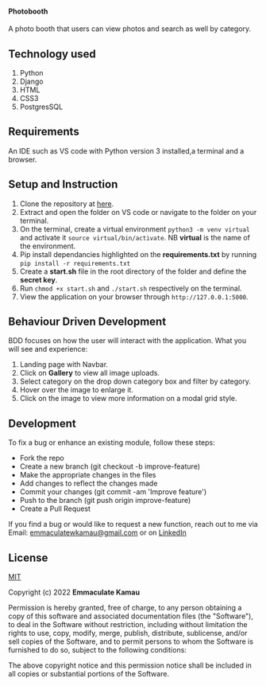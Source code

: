 #### Photobooth

A photo booth that users can view photos and search as well by category.

## Technology used
1. Python
2. Django
3. HTML
4. CSS3
5. PostgresSQL

## Requirements
An IDE such as VS code with Python version 3 installed,a terminal and a browser. 

## Setup and Instruction
1. Clone the repository at [here](https://github.com/emmakamau/PhotoBooth.git).
2. Extract and open the folder on VS code or navigate to the folder on your terminal.
3. On the terminal, create a virtual environment `python3 -m venv virtual` and activate it `source virtual/bin/activate`. NB **virtual** is the name of the environment.
4. Pip install dependancies highlighted on the **requirements.txt** by running `pip install -r requirements.txt`
5. Create a **start.sh** file in the root directory of the folder and define the **secret key**.
6. Run `chmod +x start.sh` and `./start.sh` respectively on the terminal.
7. View the application on your browser through `http://127.0.0.1:5000`.


## Behaviour Driven Development

BDD focuses on how the user will interact with the application.
What you will see and experience:
1. Landing page with Navbar. 
2. Click on **Gallery** to view all image uploads.
3. Select category on the drop down category box and filter by category.
4. Hover over the image to enlarge it.
5. Click on the image to view more information on a modal grid style.

## Development
To fix a bug or enhance an existing module, follow these steps:
- Fork the repo
- Create a new branch (git checkout -b improve-feature)
- Make the appropriate changes in the files
- Add changes to reflect the changes made
- Commit your changes (git commit -am 'Improve feature')
- Push to the branch (git push origin improve-feature)
- Create a Pull Request

If you find a bug or would like to request a new function, reach out to me via Email: emmaculatewkamau@gmail.com or on [LinkedIn](https://www.linkedin.com/in/emmaculate-k-987353104/)

## License

[MIT](https://choosealicense.com/licenses/mit/)

Copyright (c) 2022 **Emmaculate Kamau**

Permission is hereby granted, free of charge, to any person obtaining a copy of this software and associated documentation files (the "Software"), to deal in the Software without restriction, including without limitation the rights to use, copy, modify, merge, publish, distribute, sublicense, and/or sell copies of the Software, and to permit persons to whom the Software is furnished to do so, subject to the following conditions:

The above copyright notice and this permission notice shall be included in all copies or substantial portions of the Software.